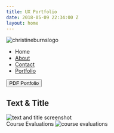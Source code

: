 ```yaml
---
title: UX Portfolio
date: 2018-05-09 22:34:00 Z
layout: home
---
```


 <main class="container">
    <section class="hero is-fullheight">
  <div class="hero-body">
    <div class="container">
      <img src="https://burnschristine.github.io/christinerubyburns.com/img/titlepage.png" alt="christineburnslogo">
    </div>
  </div>
</section>
<div class="tabs is-centered">
  <ul>
    <li>
      <a>
        <span class="icon is-small"><i class="fab fa-angellist" aria-hidden="true"></i></span>
        <span>Home</span>
      </a>
    </li>
    <li>
      <a href="https://burnschristine.github.io/christinerubyburns.com/about/">
        <span class="icon is-small"><i class="fas fa-female" aria-hidden="true"></i></span>
        <span>About</span>
      </a>
    </li>
    <li>
      <a href="https://burnschristine.github.io/christinerubyburns.com/contact/">
        <span class="icon is-small"><i class="fas fa-address-card" aria-hidden="true"></i></span>
        <span>Contact</span>
      </a>
    </li>
          <li class="is-active">
      <a href="https://burnschristine.github.io/christinerubyburns.com/portfolio/">
        <span class="icon is-small"><i class="far fa-file-alt" aria-hidden="true"></i></span>
        <span>Portfolio</span>
      </a>
    </li>
  </ul>
</div>  
 
 <section> 
 <a href="">
  <button>
   PDF Portfolio
  </button>
 </a>
 </section>
 
 <section>
 <div class="columns">
    <div class="column is-half">
  <div class="column">
      <h2> Text & Title </h2>
   <img src=""https://burnschristine.github.io/christinerubyburns.com/img/textandtitle.png" alt="text and title screenshot"> 
  </div>
  <div class="column is-half">
   <div class="column"
          <h2> Course Evaluations </h2>
<img src=""https://burnschristine.github.io/christinerubyburns.com/img/coursevals.png" alt="course evaluations"> 
     </div>
 </div>
  </div>
 </section>
 
 

